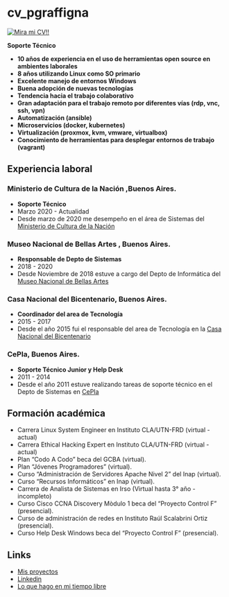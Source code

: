 # cv_pgraffigna
[![Mira mi CV!!](https://img.shields.io/badge/download-PDF-red.svg)](./docs/CV_Pablo_Graffigna.pdf)

**Soporte Técnico** 

* **10 años de experiencia en el uso de herramientas open source en ambientes laborales**
* **8 años utilizando Linux como SO primario**
* **Excelente manejo de entornos Windows**
* **Buena adopción de nuevas tecnologías**
* **Tendencia hacia el trabajo colaborativo**
* **Gran adaptación para el trabajo remoto por diferentes vías (rdp, vnc, ssh, vpn)**
* **Automatización (ansible)**
* **Microservicios (docker, kubernetes)**
* **Virtualización (proxmox, kvm, vmware, virtualbox)**
* **Conocimiento de herramientas para desplegar entornos de trabajo (vagrant)** 

## Experiencia laboral

### **Ministerio de Cultura de la Nación** ,Buenos Aires. 
* **Soporte Técnico**
* Marzo 2020 - Actualidad
* Desde marzo de 2020 me desempeño en el área de Sistemas del [Ministerio de Cultura de la Nación](https://www.cultura.gob.ar/)
		
### **Museo Nacional de Bellas Artes** , Buenos Aires.
* **Responsable de Depto de Sistemas**
* 2018 - 2020
* Desde Noviembre de 2018 estuve a cargo del Depto de Informática del [Museo Nacional de Bellas Artes](https://www.bellasartes.gob.ar/)

### **Casa Nacional del Bicentenario**, Buenos Aires. 
* **Coordinador del area de Tecnología**
* 2015 - 2017
* Desde el año 2015 fui el responsable del area de Tecnología en la [Casa Nacional del Bicentenario](https://casadelbicentenario.cultura.gob.ar/)

### **CePIa**, Buenos Aires.
* **Soporte Técnico Junior y Help Desk**
* 2011 - 2014
* Desde el año 2011 estuve realizando tareas de soporte técnico en el Depto de Sistemas en [CePIa](https://www.youtube.com/channel/UC1CdnaYtB5aSB7_xj8cZlIw/videos)

## Formación académica

* Carrera Linux System Engineer en Instituto CLA/UTN-FRD (virtual - actual)
* Carrera Ethical Hacking Expert en Instituto CLA/UTN-FRD (virtual - actual)
* Plan “Codo A Codo” beca del GCBA (virtual).
* Plan “Jóvenes Programadores” (virtual).
* Curso “Administración de Servidores Apache Nivel 2” del Inap (virtual).
* Curso “Recursos Informáticos” en Inap (virtual).          
* Carrera de Analista de Sistemas en Irso (Virtual hasta 3° año - incompleto)
* Curso Cisco CCNA Discovery Mòdulo 1 beca del “Proyecto Control F” (presencial).        
* Curso de administración de redes en Instituto Raúl Scalabrini Ortiz (presencial).     
* Curso Help Desk Windows beca del “Proyecto Control F” (presencial).

## Links
* [Mis proyectos](https://github.com/pgraffigna)
* [Linkedin](https://www.linkedin.com/in/pablo-graffigna/)
* [Lo que hago en mi tiempo libre](https://tryhackme.com/p/rugeleon)
